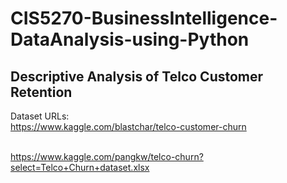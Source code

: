 # CIS5270-BusinessIntelligence-DataAnalysis-using-Python
##   Descriptive Analysis of Telco Customer Retention
Dataset URLs:
<br>https://www.kaggle.com/blastchar/telco-customer-churn

<br>https://www.kaggle.com/pangkw/telco-churn?select=Telco+Churn+dataset.xlsx
